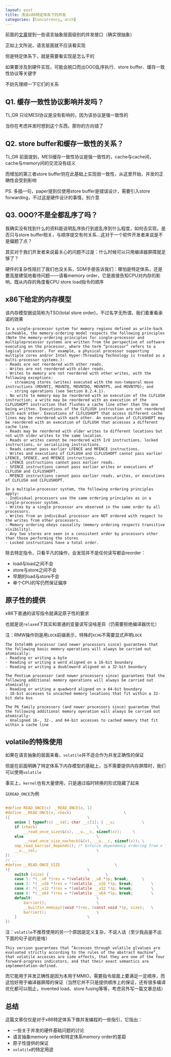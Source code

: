 ```yaml
---
layout: post
title: 浅谈x86特定体系下的并发
categories: [Concurrency, arch]
---
```


<!--more-->

前面的[文章](http://www.caturra.cc/2021/12/22/%e6%b5%85%e8%b0%88c%e7%ba%bf%e7%a8%8b%e5%ae%89%e5%85%a8-%e5%90%8c%e6%ad%a5%e3%80%81%e4%bd%9c%e7%94%a8%e5%92%8c%e5%81%8f%e5%ba%8f/)提到一些语言抽象层面级别的并发接口（确实很抽象）

正如上文所说，语言层面就不应该看实现

但是特定体系下，就是需要看实现是怎么干的

如果要涉及到硬件实现，可能会脱口而出OOO乱序执行、store buffer、缓存一致性协议等关键字

不妨先理顺一下它们的关系

## Q1. 缓存一致性协议影响并发吗？

TL;DR 只论MESI协议是没有影响的，因为该协议是强一致性的

当你在考虑并发时想到这个东西，那你的方向错了

## Q2. store buffer和缓存一致性的关系？

TL;DR 前面提到，MESI缓存一致性协议是强一致性的，cache与cache间，cache与memory间的交流没有歧义

而增加的第三者store buffer则在此基础上实现弱一致性，从这里开始，并发的正确性会受到影响

PS. 多插一句，paper提到仅使用store buffer是错误设计，需要引入store forwarding，不过这是硬件设计的事情，别介意

## Q3. OOO?不是全都乱序了吗？

我确实没有找到什么的资料能说明乱序执行到底乱序到什么程度，如何去实现，是否只与store buffer相关，与顺序提交有何关系…这对于一个软件开发者来说是不是偏题了点？

其实对于我们开发者来说最关心的问题不过是：什么时候可以只用编译器屏障就足够了？

硬件的复杂性阻拦了我们也没关系，SDM手册告诉我们：哪怕是特定体系，还是要高屋建瓴地看待问题——请看memory order，它是直接告知CPU对内存的影响，既从内存的角度看CPU store load指令的顺序

## x86下给定的内存模型

该内存模型据说简称为TSO(total store order)，不过名字无所谓，我们着重看承诺的效果

```
In a single-processor system for memory regions defined as write-back cacheable, the memory-ordering model respects the following principles (Note the memory-ordering principles for single-processor and multipleprocessor systems are written from the perspective of software executing on the processor, where the term “processor” refers to a logical processor. For example, a physical processor supporting multiple cores and/or Intel Hyper-Threading Technology is treated as a multi-processor systems.):
- Reads are not reordered with other reads.
- Writes are not reordered with older reads.
- Writes to memory are not reordered with other writes, with the following exceptions:
  - streaming stores (writes) executed with the non-temporal move instructions (MOVNTI, MOVNTQ, MOVNTDQ, MOVNTPS, and MOVNTPD); and
  - string operations (see Section 8.2.4.1).
- No write to memory may be reordered with an execution of the CLFLUSH instruction; a write may be reordered with an execution of the CLFLUSHOPT instruction that flushes a cache line other than the one being written. Executions of the CLFLUSH instruction are not reordered with each other. Executions of CLFLUSHOPT that access different cache lines may be reordered with each other. An execution of CLFLUSHOPT may be reordered with an execution of CLFLUSH that accesses a different cache line.
- Reads may be reordered with older writes to different locations but not with older writes to the same location.
- Reads or writes cannot be reordered with I/O instructions, locked instructions, or serializing instructions.
- Reads cannot pass earlier LFENCE and MFENCE instructions.
- Writes and executions of CLFLUSH and CLFLUSHOPT cannot pass earlier LFENCE, SFENCE, and MFENCE instructions.
- LFENCE instructions cannot pass earlier reads.
- SFENCE instructions cannot pass earlier writes or executions of CLFLUSH and CLFLUSHOPT.
- MFENCE instructions cannot pass earlier reads, writes, or executions of CLFLUSH and CLFLUSHOPT.

In a multiple-processor system, the following ordering principles apply:
- Individual processors use the same ordering principles as in a single-processor system.
- Writes by a single processor are observed in the same order by all processors.
- Writes from an individual processor are NOT ordered with respect to the writes from other processors.
- Memory ordering obeys causality (memory ordering respects transitive visibility).
- Any two stores are seen in a consistent order by processors other than those performing the stores
- Locked instructions have a total order.
```


除去特定指令，只看平凡的操作，会发现并不是任何读写都会reorder：
- load与load之间不会
- store与store之间不会
- 早期的load与store不会
- 单个CPU的写仍然保证偏序

## 原子性的提供

x86下普通的读写指令就满足原子性的要求

也就是说`relaxed`下其实和普通的变量读写没啥差异（仍需要拒绝编译器优化）

注：RMW操作则是用`LOCK`前缀表示，特殊的`XCHG`不需要显式声明`LOCK`

```
The Intel486 processor (and newer processors since) guarantees that the following basic memory operations will always be carried out atomically:
- Reading or writing a byte
- Reading or writing a word aligned on a 16-bit boundary
- Reading or writing a doubleword aligned on a 32-bit boundary

The Pentium processor (and newer processors since) guarantees that the following additional memory operations will always be carried out atomically:
- Reading or writing a quadword aligned on a 64-bit boundary
- 16-bit accesses to uncached memory locations that fit within a 32-bit data bus

The P6 family processors (and newer processors since) guarantee that the following additional memory operation will always be carried out atomically:
- Unaligned 16-, 32-, and 64-bit accesses to cached memory that fit within a cache line
```



## volatile的特殊使用

如果在语言抽象的层面来看，`volatile`并不适合作为并发正确性的保证

但是在前面明确了特定体系下内存模型的基础上，当不需要提供内存屏障时，我们可以使用`volatile`

事实上，`kernel`也有大量使用，只是通过临时转换的形式隐藏了起来

以`READ_ONCE`为例
```C

#define READ_ONCE(x) __READ_ONCE(x, 1)
#define __READ_ONCE(x, check)                       \
({                                  \
    union { typeof(x) __val; char __c[1]; } __u;            \
    if (check)                          \
        __read_once_size(&(x), __u.__c, sizeof(x));     \
    else                                \
        __read_once_size_nocheck(&(x), __u.__c, sizeof(x)); \
    smp_read_barrier_depends(); /* Enforce dependency ordering from x */ \
    __u.__val;                          \
})
// ...
#define __READ_ONCE_SIZE                        \
({                                  \
    switch (size) {                         \
    case 1: *(__u8 *)res = *(volatile __u8 *)p; break;      \
    case 2: *(__u16 *)res = *(volatile __u16 *)p; break;        \
    case 4: *(__u32 *)res = *(volatile __u32 *)p; break;        \
    case 8: *(__u64 *)res = *(volatile __u64 *)p; break;        \
    default:                            \
        barrier();                      \
        __builtin_memcpy((void *)res, (const void *)p, size);   \
        barrier();                      \
    }                               \
})
```

注：`volatile`不推荐使用的另一个原因是定义复杂，不说人话（至少我品鉴不出下面的句子说的是啥）

```
This version guarantees that “Accesses through volatile glvalues are evaluated strictly according to the rules of the abstract machine”, that volatile accesses are side effects, that they are one of the four forward-progress indicators, and that their exact semantics are implementation-defined.
```

而它能用于并发正确性是因为本用于MMIO，需要指令层面上要满足一定顺序，而这恰好用于编译器屏障的保证（当然它并不只是提供顺序上的保证，还有很多编译优化都可以阻止，invented load、store fusing等等，考虑另外写一篇文章总结）

## 总结

这篇文章仅仅是对于x86特定体系下做并发编程的一些指引，它指出：

- 一些关于并发的硬件基础问题的讨论
- 语言抽象memory     order和特定体系memory order的差距
- 原子性提供的保证
- `volatile`的特定用途

